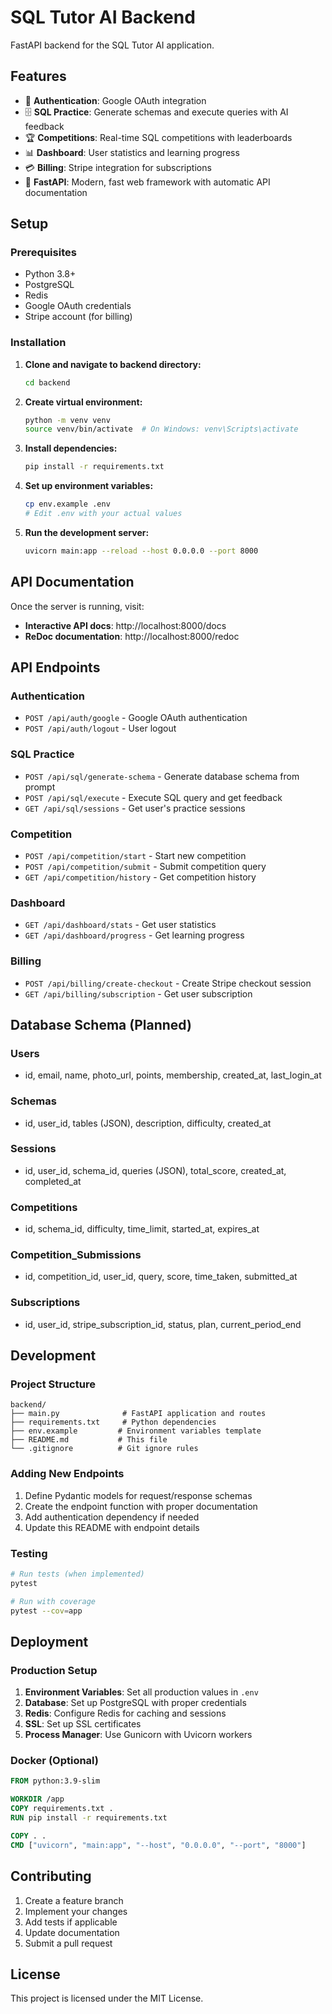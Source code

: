 # SQL Tutor AI Backend

FastAPI backend for the SQL Tutor AI application.

## Features

- 🔐 **Authentication**: Google OAuth integration
- 🗄️ **SQL Practice**: Generate schemas and execute queries with AI feedback
- 🏆 **Competitions**: Real-time SQL competitions with leaderboards
- 📊 **Dashboard**: User statistics and learning progress
- 💳 **Billing**: Stripe integration for subscriptions
- 🚀 **FastAPI**: Modern, fast web framework with automatic API documentation

## Setup

### Prerequisites

- Python 3.8+
- PostgreSQL
- Redis
- Google OAuth credentials
- Stripe account (for billing)

### Installation

1. **Clone and navigate to backend directory:**
   ```bash
   cd backend
   ```

2. **Create virtual environment:**
   ```bash
   python -m venv venv
   source venv/bin/activate  # On Windows: venv\Scripts\activate
   ```

3. **Install dependencies:**
   ```bash
   pip install -r requirements.txt
   ```

4. **Set up environment variables:**
   ```bash
   cp env.example .env
   # Edit .env with your actual values
   ```

5. **Run the development server:**
   ```bash
   uvicorn main:app --reload --host 0.0.0.0 --port 8000
   ```

## API Documentation

Once the server is running, visit:
- **Interactive API docs**: http://localhost:8000/docs
- **ReDoc documentation**: http://localhost:8000/redoc

## API Endpoints

### Authentication
- `POST /api/auth/google` - Google OAuth authentication
- `POST /api/auth/logout` - User logout

### SQL Practice
- `POST /api/sql/generate-schema` - Generate database schema from prompt
- `POST /api/sql/execute` - Execute SQL query and get feedback
- `GET /api/sql/sessions` - Get user's practice sessions

### Competition
- `POST /api/competition/start` - Start new competition
- `POST /api/competition/submit` - Submit competition query
- `GET /api/competition/history` - Get competition history

### Dashboard
- `GET /api/dashboard/stats` - Get user statistics
- `GET /api/dashboard/progress` - Get learning progress

### Billing
- `POST /api/billing/create-checkout` - Create Stripe checkout session
- `GET /api/billing/subscription` - Get user subscription

## Database Schema (Planned)

### Users
- id, email, name, photo_url, points, membership, created_at, last_login_at

### Schemas
- id, user_id, tables (JSON), description, difficulty, created_at

### Sessions
- id, user_id, schema_id, queries (JSON), total_score, created_at, completed_at

### Competitions
- id, schema_id, difficulty, time_limit, started_at, expires_at

### Competition_Submissions
- id, competition_id, user_id, query, score, time_taken, submitted_at

### Subscriptions
- id, user_id, stripe_subscription_id, status, plan, current_period_end

## Development

### Project Structure
```
backend/
├── main.py              # FastAPI application and routes
├── requirements.txt     # Python dependencies
├── env.example         # Environment variables template
├── README.md           # This file
└── .gitignore          # Git ignore rules
```

### Adding New Endpoints

1. Define Pydantic models for request/response schemas
2. Create the endpoint function with proper documentation
3. Add authentication dependency if needed
4. Update this README with endpoint details

### Testing

```bash
# Run tests (when implemented)
pytest

# Run with coverage
pytest --cov=app
```

## Deployment

### Production Setup

1. **Environment Variables**: Set all production values in `.env`
2. **Database**: Set up PostgreSQL with proper credentials
3. **Redis**: Configure Redis for caching and sessions
4. **SSL**: Set up SSL certificates
5. **Process Manager**: Use Gunicorn with Uvicorn workers

### Docker (Optional)

```dockerfile
FROM python:3.9-slim

WORKDIR /app
COPY requirements.txt .
RUN pip install -r requirements.txt

COPY . .
CMD ["uvicorn", "main:app", "--host", "0.0.0.0", "--port", "8000"]
```

## Contributing

1. Create a feature branch
2. Implement your changes
3. Add tests if applicable
4. Update documentation
5. Submit a pull request

## License

This project is licensed under the MIT License. 